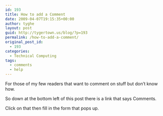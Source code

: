 ```yaml
---
id: 193
title: How to add a Comment
date: 2009-04-07T19:15:35+00:00
author: tyghe
layout: post
guid: http://tygertown.us/blog/?p=193
permalink: /how-to-add-a-comment/
original_post_id:
  - 193
categories:
  - Technical Computing
tags:
  - comments
  - help
---
```

For those of my few readers that want to comment on stuff but don&#8217;t know how.

So down at the bottom left of this post there is a link that says Comments.
  
Click on that then fill in the form that pops up.